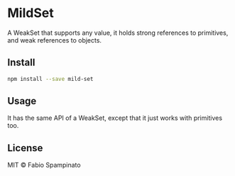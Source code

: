 # MildSet

A WeakSet that supports any value, it holds strong references to primitives, and weak references to objects.

## Install

```sh
npm install --save mild-set
```

## Usage

It has the same API of a WeakSet, except that it just works with primitives too.

## License

MIT © Fabio Spampinato

